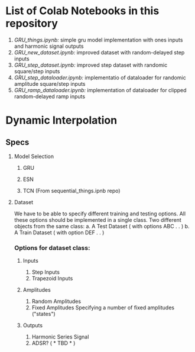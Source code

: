# List of Colab Notebooks in this repository

1. *GRU_things.ipynb:* simple gru model implementation with ones inputs and harmonic signal outputs
2. *GRU_new_dataset.ipynb:* improved dataset with random-delayed step inputs
3. *GRU_step_dataset.ipynb:* improved step dataset with randomic square/step inputs
4. *GRU_step_dataloader.ipynb:* implementatio of dataloader for randomic amplitude square/step inputs
5. *GRU_ramp_dataloader.ipynb:* implementation of dataloader for clipped random-delayed ramp inputs


# Dynamic Interpolation

## Specs

1. Model Selection
    1. GRU

    2. ESN

    3. TCN (From sequential_things.ipnb repo)

2. Dataset

    We have to be able to specify different training and testing options.
    All these options should be implemented in a single class.
    Two different objects from the same class:
        a. A Test Dataset ( with options ABC . . )
        b. A Train Dataset ( with option DEF . . )

    ### Options for dataset class:

    1. Inputs
        1. Step Inputs
        2. Trapezoid Inputs

    2. Amplitudes
        1. Random Amplitudes
        2. Fixed Amplitudes
            Specifying a number of fixed amplitudes ("states")

    3. Outputs
        1. Harmonic Series Signal
        2. ADSR? ( * TBD * )


